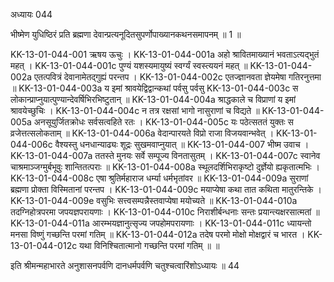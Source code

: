 अध्यायः 044
	
भीष्मेण युधिष्ठिरं प्रति ब्रह्मणा देवान्प्रत्यनूदितसुपर्णोपाख्यानकथनसमापनम् ॥ 1 ॥
	
KK-13-01-044-001	ऋषय ऊचुः ।
KK-13-01-044-001a	अहो श्रावितमाख्यानं भवताऽत्यद्भुतं महत् ।
KK-13-01-044-001c	पुण्यं यशस्यमायुष्यं स्वर्ग्यं स्वस्त्ययनं महत् ॥
KK-13-01-044-002a	एतत्पवित्रं देवानामेतद्गुह्यं परन्तप ।
KK-13-01-044-002c	एतज्ज्ञानवता ज्ञेयमेषा गतिरनुत्तमा ॥
KK-13-01-044-003a	य इमां श्रावयेद्विद्वान्कथां पर्वसु पर्वसु 
KK-13-01-044-003c	स लोकान्प्राप्नुयात्पुण्यान्देवर्षिभिरभिष्टुतान् ॥
KK-13-01-044-004a	श्राद्धकाले च विप्राणां य इमां श्रावयेच्छुचिः ।
KK-13-01-044-004c	न तत्र रक्षसां भागो नासुराणां च विद्यते ॥
KK-13-01-044-005a	अनसूयुर्जितक्रोधः सर्वसत्वहिते रतः ।
KK-13-01-044-005c	यः पठेत्सततं युक्तः स व्रजेत्तत्सलोकताम् ॥
KK-13-01-044-006a	वेदान्पारयते विप्रो राजा विजयवान्भवेत् ।
KK-13-01-044-006c	वैश्यस्तु धनधान्याढ्यः शूद्रः सुखमवाप्नुयात् ॥
KK-13-01-044-007	भीष्म उवाच ।
KK-13-01-044-007a	ततस्ते मुनयः सर्वे सम्पूज्य विनतासुतम् ।
KK-13-01-044-007c	स्वानेव चाश्रमाञ्जग्मुर्बभूवुः शान्तितत्पराः ॥
KK-13-01-044-008a	स्थूलदर्शिभिराकृष्टो दुर्ज्ञेयो ह्यकृतात्मभिः ।
KK-13-01-044-008c	एषा श्रुतिर्महाराज धर्म्या धर्मभृतांवर ॥
KK-13-01-044-009a	सुराणां ब्रह्मणा प्रोक्ता विस्मितानां परन्तप ।
KK-13-01-044-009c	मयाप्येषा कथा तात कथिता मातुरन्तिके ।
KK-13-01-044-009e	वसुभिः सत्त्वसम्पन्नैस्तवाप्येषा मयोच्यते ॥
KK-13-01-044-010a	तदग्निहोत्रपरमा जपयज्ञपरायणाः ।
KK-13-01-044-010c	निराशीर्बन्धनाः सन्तः प्रयान्त्यक्षरसात्मतां ॥
KK-13-01-044-011a	आरम्भयज्ञानुत्सृज्य जपहोमपरायणाः ।
KK-13-01-044-011c	ध्यायन्तो मनसा विष्णुं गच्छन्ति परमां गतिम् ॥
KK-13-01-044-012a	तदेष परमो मोक्षो मोक्षद्वारं च भारत ।
KK-13-01-044-012c	यथा विनिश्चितात्मानो गच्छन्ति परमां गतिम् ॥ ॥

इति श्रीमन्महाभारते अनुशासनपर्वणि दानधर्मपर्वणि चतुश्चत्वारिंशोऽध्यायः ॥ 44 
